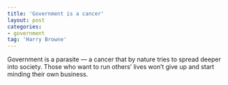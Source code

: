 ```yaml
---
title: 'Government is a cancer'
layout: post
categories:
- government
tag: 'Harry Browne'
---
```


Government is a parasite — a cancer that by nature tries to spread deeper into society. Those who want to run others’ lives won’t give up and start minding their own business.